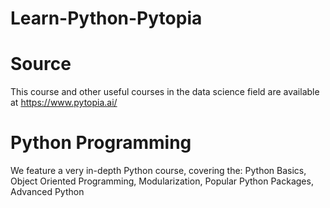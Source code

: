 # Learn-Python-Pytopia
# Source
This course and other useful courses in the data science field are available at https://www.pytopia.ai/

# Python Programming
We feature a very in-depth Python course, covering the:
Python Basics,
Object Oriented Programming,
Modularization,
Popular Python Packages,
Advanced Python
